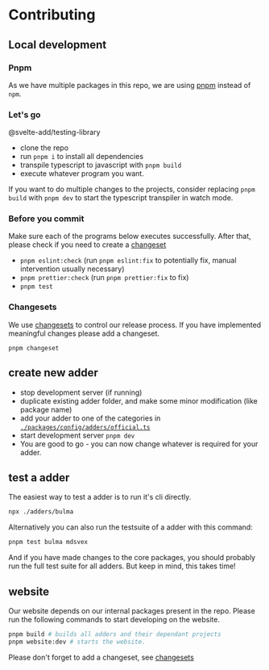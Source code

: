 # Contributing

## Local development

### Pnpm

As we have multiple packages in this repo, we are using [pnpm](https://pnpm.io/) instead of `npm`.

### Let's go

@svelte-add/testing-library

-   clone the repo
-   run `pnpm i` to install all dependencies
-   transpile typescript to javascript with `pnpm build`
-   execute whatever program you want.

If you want to do multiple changes to the projects, consider replacing `pnpm build` with `pnpm dev` to start the typescript transpiler in watch mode.

### Before you commit

Make sure each of the programs below executes successfully. After that, please check if you need to create a [changeset](#changesets)

-   `pnpm eslint:check` (run `pnpm eslint:fix` to potentially fix, manual intervention usually necessary)
-   `pnpm prettier:check` (run `pnpm prettier:fix` to fix)
-   `pnpm test`

### Changesets

We use [changesets](https://github.com/changesets/changesets/blob/main/docs/adding-a-changeset.md) to control our release process. If you have implemented meaningful changes please add a changeset.

```shell
pnpm changeset
```

## create new adder

-   stop development server (if running)
-   duplicate existing adder folder, and make some minor modification (like package name)
-   add your adder to one of the categories in [`./packages/config/adders/official.ts`](./packages/config/adders/official.ts)
-   start development server `pnpm dev`
-   You are good to go - you can now change whatever is required for your adder.

## test a adder

The easiest way to test a adder is to run it's cli directly.

```sh
npx ./adders/bulma
```

Alternatively you can also run the testsuite of a adder with this command:

```sh
pnpm test bulma mdsvex
```

And if you have made changes to the core packages, you should probably run the full test suite for all adders. But keep in mind, this takes time!

## website

Our website depends on our internal packages present in the repo. Please run the following commands to start developing on the website.

```sh
pnpm build # builds all adders and their dependant projects
pnpm website:dev # starts the website.
```

Please don't forget to add a changeset, see [changesets](#changesets)
